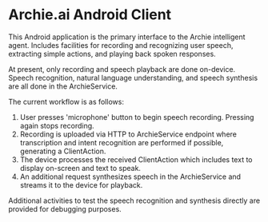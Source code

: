 # Archie.ai Android Client

This Android application is the primary interface to the Archie intelligent agent. Includes
facilities for recording and recognizing user speech, extracting simple actions, and playing back
spoken responses.

At present, only recording and speech playback are done on-device. Speech recognition, natural
language understanding, and speech synthesis are all done in the ArchieService.

The current workflow is as follows:
1. User presses 'microphone' button to begin speech recording. Pressing again stops recording.
2. Recording is uploaded via HTTP to ArchieService endpoint where transcription and intent
   recognition are performed if possible, generating a ClientAction.
3. The device processes the received ClientAction which includes text to display on-screen and text
   to speak.
4. An additional request synthesizes speech in the ArchieService and streams it to the device for
   playback.

Additional activities to test the speech recognition and synthesis directly are provided for
debugging purposes.